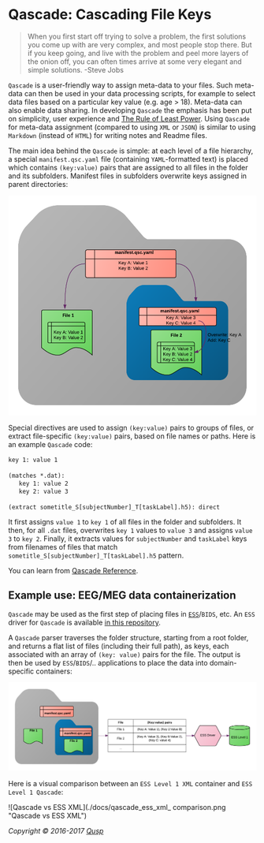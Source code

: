 # Qascade: Cascading File Keys

> When you first start off trying to solve a problem, the first solutions you come up with are very complex, and most people stop there. But if you keep going, and live with the problem and peel more layers of the onion off, you can often times arrive at some very elegant and simple solutions. -Steve Jobs

`Qascade` is a user-friendly way to assign meta-data to your files. Such meta-data can then be used in your data processing scripts, for example to select data files based on a particular key value (e.g. age > 18). Meta-data can also enable data sharing. In developing `Qascade` the emphasis has been put on simplicity, user experience and [The Rule of Least Power](https://en.wikipedia.org/wiki/Rule_of_least_power). Using `Qascade` for meta-data assignment (compared to using `XML` or `JSON`) is similar to using `Markdown` (instead of `HTML`) for writing notes and Readme files.

The main idea behind the `Qascade` is simple: at each level of a file hierarchy, a special `manifest.qsc.yaml` file (containing `YAML`-formatted text) is placed which contains `(key:value)` pairs that are assigned to all files in the folder and its subfolders. Manifest files in subfolders overwrite keys assigned in parent directories:

![Qascade key values in folders](./docs/qascade.png "How Qascade works")

Special directives are used to assign `(key:value)` pairs to groups of files, or extract file-specific `(key:value)` pairs, based on file names or paths. Here is an example `Qascade` code:

```
key 1: value 1

(matches *.dat):
   key 1: value 2
   key 2: value 3  

(extract sometitle_S[subjectNumber]_T[taskLabel].h5): direct
```

It first assigns `value 1` to `key 1` of all files in the folder and subfolders. It then, for all `.dat` files, overwrites `key 1` values to `value 3` and assigns `value 3` to `key 2`. Finally, it extracts values for `subjectNumber` and `taskLabel` keys from filenames of files that match `sometitle_S[subjectNumber]_T[taskLabel].h5` pattern.

You can learn from [Qascade Reference](https://docs.google.com/document/d/1H5wdQ3sHHq7DZsGgmdvrhSesr4AiHoaQgkmPe2yojoM/edit?usp=sharing).

## Example use: EEG/MEG data containerization

`Qascade` may be used as the first step of placing files in [`ESS`](http://www.eegstudy.org)/`BIDS`, etc. An `ESS` driver for `Qascade` is available [in this repository](https://github.com/qusp/qascade/tree/master/matlab/ess-driver).

A `Qascade` parser traverses the folder structure, starting from a root folder, and returns a flat list of files (including their full path), as keys, each associated with an array of `(key: value)` pairs for the file. The output is then be used by `ESS`/`BIDS`/.. applications to place the data into domain-specific containers:

![Qascade to ESS Conversion](./docs/qascade_to_ess.png "Qascade to ESS")

Here is a visual comparison between an `ESS Level 1 XML` container and `ESS Level 1 Qascade`:

![Qascade vs ESS XML](./docs/qascade_ess_xml_ comparison.png "Qascade vs ESS XML")

_Copyright © 2016-2017 [Qusp](https://qusp.io)_
